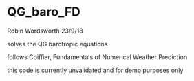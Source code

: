 # QG_baro_FD
Robin Wordsworth 23/9/18

solves the QG barotropic equations

follows Coiffier, Fundamentals of Numerical Weather Prediction

this code is currently unvalidated and for demo purposes only
